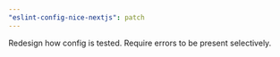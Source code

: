 ```yaml
---
"eslint-config-nice-nextjs": patch
---
```


Redesign how config is tested. Require errors to be present selectively.